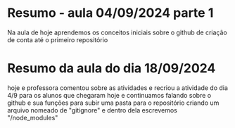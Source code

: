 # Resumo - aula 04/09/2024 parte 1
Na aula de hoje aprendemos os conceitos iniciais sobre o github de criação de conta até o primeiro repositório
# Resumo da aula do dia 18/09/2024
hoje e professora comentou sobre as atividades e recriou a atividade do dia 4/9 para os alunos que chegaram hoje e continuamos falando sobre o github e sua funções para subir uma pasta para o repositório criando um arquivo nomeado de "gitignore" e dentro dela escrevemos "/node_modules"